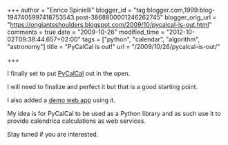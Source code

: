 +++
author = "Enrico Spinielli"
blogger_id = "tag:blogger.com,1999:blog-1947405997418753543.post-3868800001246262745"
blogger_orig_url = "https://ongiantsshoulders.blogspot.com/2009/10/pycalcal-is-out.html"
comments = true
date = "2009-10-26"
modified_time = "2012-10-02T09:38:44.657+02:00"
tags = ["python", "calendar", "algorithm", "astronomy"]
title = "PyCalCal is out!"
url = "/2009/10/26/pycalcal-is-out/"

+++

I finally set to put [PyCalCal](https://code.google.com/p/pycalcal/) out in the open.

I will need to finalize and perfect it but that is a good starting point.

I also added a [demo web app](https://code.google.com/p/pycalcal/) using it.


My idea is for PyCalCal to be used as a Python library and as such use it to provide calendrica calculations as web services.

Stay tuned if you are interested.